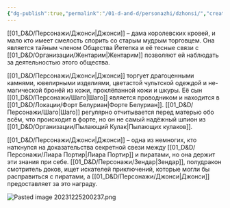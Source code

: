 ```yaml
---
{"dg-publish":true,"permalink":"/01-d-and-d/personazhi/dzhonsi/","created":"2024-11-09T09:06:49.902+03:00","updated":"2023-12-26T14:51:15.116+03:00"}
---
```


[[01_D&D/Персонажи/Джонси\|Джонси]] – дама королевских кровей, и мало кто имеет смелость спорить со старым мудрым торговцем. Она является тайным членом Общества Йетепка и её тесные связи с [[01_D&D/Организации/Жентарим\|Жентарим]] позволяют ей наблюдать за деятельностью этого общества.

[[01_D&D/Персонажи/Джонси\|Джонси]] торгует драгоценными камнями, ювелирными изделиями, цветастой чультской одеждой и не-магической бронёй из кожи, проклёпанной кожи и шкуры. Её сын [[01_D&D/Персонажи/Шаго\|Шаго]] является проводником и находится в [[01_D&D/Локации/Форт Белуриан\|Форте Белуриан]]. [[01_D&D/Персонажи/Шаго\|Шаго]] регулярно отчитывается перед матерью обо всём, что происходит в форте, но он не самый надёжный шпион из [[01_D&D/Организации/Пылающий Кулак\|Пылающих кулаков]].

[[01_D&D/Персонажи/Джонси\|Джонси]] – одна из немногих, кто наткнулся на доказательства секретной свези между [[01_D&D/Персонажи/Лиара Портир\|Лиара Портир]] и пиратами, но она держит эти знания при себе. [[01_D&D/Персонажи/Зендар\|Зендар]], полудракон смотритель доков, ищет искателей приключений, которые могли бы расправиться с пиратами, а [[01_D&D/Персонажи/Джонси\|Джонси]] предоставляет за это награду.

![Pasted image 20231225200237.png](/img/user/01_D&D/img/Pasted%20image%2020231225200237.png)